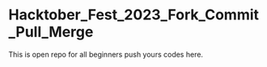 # Hacktober_Fest_2023_Fork_Commit_Pull_Merge
This is open repo for all beginners push yours codes here.
